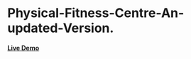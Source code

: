 # Physical-Fitness-Centre-An-updated-Version.
<a href="https://physical-fitness-center.000webhostapp.com/index.html"><b>Live Demo</b></a>
